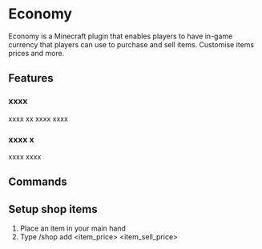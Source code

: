 # Economy
Economy is a Minecraft plugin that enables players to have in-game currency that players can use to purchase and sell items. Customise items prices and more.
## Features
### xxxx
xxxx xx xxxx xxxx
### xxxx x
xxxx xxxx
## Commands

## Setup shop items
1. Place an item in your main hand
2. Type /shop add <item_price> <item_sell_price>
